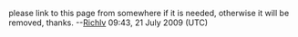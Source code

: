please link to this page from somewhere if it is needed, otherwise it
will be removed, thanks. --[Richlv](User:Richlv "wikilink") 09:43, 21
July 2009 (UTC)